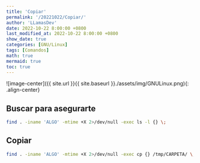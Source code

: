 ```yaml
---
title: 'Copiar'
permalink: '/20221022/Copiar/'
author: 'LLamasDev'
date: 2022-10-22 8:00:00 +0800
last_modified_at: 2022-10-22 8:00:00 +0800
show_date: true
categories: [GNU/Linux]
tags: [Comandos]
math: true
mermaid: true
toc: true
---
```


![image-center]({{ site.url }}{{ site.baseurl }}./assets/img/GNULinux.png){: .align-center}

## Buscar para asegurarte

```bash
find . -iname 'ALGO' -mtime +X 2>/dev/null -exec ls -l {} \;
```

## Copiar

```bash
find . -iname 'ALGO' -mtime +X 2>/dev/null -exec cp {} /tmp/CARPETA/ \;
```